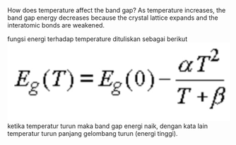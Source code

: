 How does temperature affect the band gap? As temperature increases, the band gap energy decreases because the crystal lattice expands and the interatomic bonds are weakened. 

fungsi energi terhadap temperature dituliskan sebagai berikut 
![db51f90f06684cdff49c4be917ce671b.png](../../../../_resources/db51f90f06684cdff49c4be917ce671b.png)
ketika temperatur turun maka band gap energi naik, dengan kata lain temperatur turun panjang gelombang turun (energi tinggi). 

